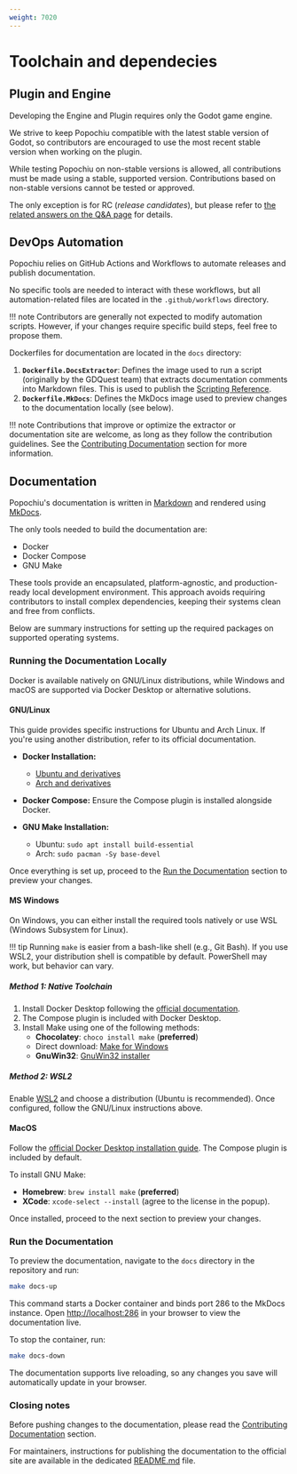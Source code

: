 ```yaml
---
weight: 7020
---
```


# Toolchain and dependecies

## Plugin and Engine

Developing the Engine and Plugin requires only the Godot game engine.

We strive to keep Popochiu compatible with the latest stable version of Godot, so contributors are encouraged to use the most recent stable version when working on the plugin.

While testing Popochiu on non-stable versions is allowed, all contributions must be made using a stable, supported version. Contributions based on non-stable versions cannot be tested or approved.

The only exception is for RC (_release candidates_), but please refer to [the related answers on the Q&A page](../qna/) for details.

## DevOps Automation

Popochiu relies on GitHub Actions and Workflows to automate releases and publish documentation.

No specific tools are needed to interact with these workflows, but all automation-related files are located in the `.github/workflows` directory.

!!! note
    Contributors are generally not expected to modify automation scripts. However, if your changes require specific build steps, feel free to propose them.

Dockerfiles for documentation are located in the `docs` directory:

1. **`Dockerfile.DocsExtractor`**: Defines the image used to run a script (originally by the GDQuest team) that extracts documentation comments into Markdown files. This is used to publish the [Scripting Reference](../the-engine-handbook/scripting-reference/index).
2. **`Dockerfile.MkDocs`**: Defines the MkDocs image used to preview changes to the documentation locally (see below).

!!! note
    Contributions that improve or optimize the extractor or documentation site are welcome, as long as they follow the contribution guidelines. See the [Contributing Documentation](../contributing-documentation) section for more information.

## Documentation

Popochiu's documentation is written in [Markdown](https://www.markdownguide.org) and rendered using [MkDocs](https://www.mkdocs.org).

The only tools needed to build the documentation are:

- Docker
- Docker Compose
- GNU Make

These tools provide an encapsulated, platform-agnostic, and production-ready local development environment. This approach avoids requiring contributors to install complex dependencies, keeping their systems clean and free from conflicts.

Below are summary instructions for setting up the required packages on supported operating systems.

### Running the Documentation Locally

Docker is available natively on GNU/Linux distributions, while Windows and macOS are supported via Docker Desktop or alternative solutions.

#### GNU/Linux

This guide provides specific instructions for Ubuntu and Arch Linux. If you're using another distribution, refer to its official documentation.

- **Docker Installation:**
  - [Ubuntu and derivatives](https://docs.docker.com/engine/install/ubuntu/)
  - [Arch and derivatives](https://wiki.archlinux.org/title/Docker#Installation)

- **Docker Compose:** Ensure the Compose plugin is installed alongside Docker.

- **GNU Make Installation:**
  - Ubuntu: `sudo apt install build-essential`
  - Arch: `sudo pacman -Sy base-devel`

Once everything is set up, proceed to the [Run the Documentation](#run-the-documentation) section to preview your changes.

#### MS Windows

On Windows, you can either install the required tools natively or use WSL (Windows Subsystem for Linux).

!!! tip
    Running `make` is easier from a bash-like shell (e.g., Git Bash). If you use WSL2, your distribution shell is compatible by default. PowerShell may work, but behavior can vary.

##### Method 1: Native Toolchain

1. Install Docker Desktop following the [official documentation](https://docs.docker.com/desktop/install/windows-install/).
2. The Compose plugin is included with Docker Desktop.
3. Install Make using one of the following methods:
   - **Chocolatey**: `choco install make` (**preferred**)
   - Direct download: [Make for Windows](https://gnuwin32.sourceforge.net/packages/make.htm)
   - **GnuWin32**: [GnuWin32 installer](http://gnuwin32.sourceforge.net/install.html)

##### Method 2: WSL2

Enable [WSL2](https://learn.microsoft.com/en-us/windows/wsl/install-win10) and choose a distribution (Ubuntu is recommended). Once configured, follow the GNU/Linux instructions above.

#### MacOS

Follow the [official Docker Desktop installation guide](https://docs.docker.com/desktop/install/mac-install/). The Compose plugin is included by default.

To install GNU Make:

- **Homebrew**: `brew install make` (**preferred**)
- **XCode**: `xcode-select --install` (agree to the license in the popup).

Once installed, proceed to the next section to preview your changes.

### Run the Documentation

To preview the documentation, navigate to the `docs` directory in the repository and run:

```bash
make docs-up
```

This command starts a Docker container and binds port 286 to the MkDocs instance. Open [http://localhost:286](http://localhost:286) in your browser to view the documentation live.

To stop the container, run:

```bash
make docs-down
```

The documentation supports live reloading, so any changes you save will automatically update in your browser.

### Closing notes

Before pushing changes to the documentation, please read the [Contributing Documentation](../contributing-documentation) section.

For maintainers, instructions for publishing the documentation to the official site are available in the dedicated [README.md](https://github.com/carenalgas/popochiu/blob/develop/docs/README.md) file.
